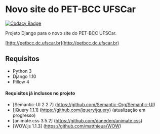 # Novo site do PET-BCC UFSCar

[![Codacy Badge](https://api.codacy.com/project/badge/Grade/653edaf2858a4c079c921565915c53b4)](https://www.codacy.com/app/marcelodeoliveira/sitepetbcc?utm_source=github.com&utm_medium=referral&utm_content=marcelodeolive1ra/sitepetbcc&utm_campaign=badger)

Projeto Django para o novo site do PET-BCC UFSCar.

[http://petbcc.dc.ufscar.br](http://petbcc.dc.ufscar.br)

## Requisitos
+ Python 3
+ Django 1.10
+ Pillow 4


#### Requisitos já inclusos no projeto
+ [Semantic-UI 2.2.7] (https://github.com/Semantic-Org/Semantic-UI)
+ [jQuery 1.1.1] (https://github.com/jquery/jquery) (atualização em progresso)
+ [animate.css 3.5.2] (https://github.com/daneden/animate.css)
+ [WOW.js 1.1.3] (https://github.com/matthieua/WOW)
